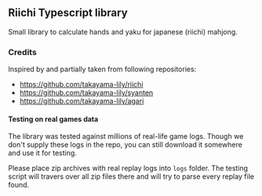## Riichi Typescript library

Small library to calculate hands and yaku for japanese (riichi) mahjong.

### Credits

Inspired by and partially taken from following repositories:
- https://github.com/takayama-lily/riichi
- https://github.com/takayama-lily/syanten
- https://github.com/takayama-lily/agari

#### Testing on real games data

The library was tested against millions of real-life game logs. Though we don't supply these logs in the repo, you can still download it somewhere and use it for testing.

Please place zip archives with real replay logs into `logs` folder. The testing script will travers over all zip files there and will try to parse every replay file found.
